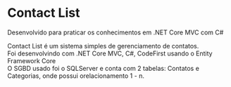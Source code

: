 <div>
    <h1> Contact List </h1>
    <p> Desenvolvido para praticar os conhecimentos em .NET Core MVC com C# </p>
</div>


<p>
    Contact List é um sistema simples de gerenciamento de contatos. <br>
    Foi desenvolvindo com .NET Core MVC, C#, CodeFirst usando o Entity Framework Core <br>
    O SGBD usado foi o SQLServer e conta com 2 tabelas: Contatos e Categorias, onde possui orelacionamento 1 - n.
</p>
